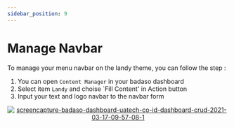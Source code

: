 ```yaml
---
sidebar_position: 9
---
```


# Manage Navbar 

To manage your menu navbar on the landy theme, you can follow the step :
1. You can open `Content Manager` in your badaso dashboard
2. Select item `Landy` and choise `Fill Content' in Action button
3. Input your text and logo navbar to the navbar form
<p align="center">
  <a href="https://badaso-docs.uatech.co.id/">
    <img src="http://localhost:3000/img/navbar-content.png" alt="screencapture-badaso-dashboard-uatech-co-id-dashboard-crud-2021-03-17-09-57-08-1" />
  </a>
</p>
